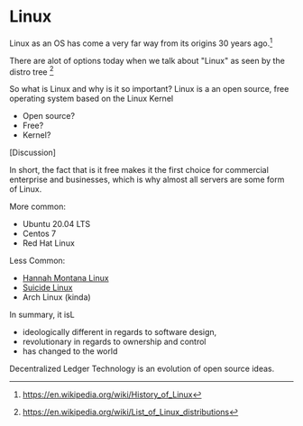 # Linux
Linux as an OS has come a very far way from its origins 30 years ago.[^1]  

There are alot of options today when we talk about "Linux" as seen by the distro tree [^2]  

So what is Linux and why is it so important?
Linux is a an open source, free operating system based on the Linux Kernel  

- Open source?
- Free?
- Kernel?  

[Discussion]  

In short, the fact that is it free makes it the first choice for commercial enterprise and businesses, which is why almost all servers are some form of Linux.  

More common:
- Ubuntu 20.04 LTS
- Centos 7
- Red Hat Linux  

Less Common:
- [Hannah Montana Linux](https://linuxreviews.org/File:Hannah_Montana_Linux_2020-09-24.webm)
- [Suicide Linux](https://malwiki.org/index.php?title=Suicide_Linux)
- Arch Linux (kinda)  

In summary, it isL
- ideologically different in regards to software design, 
- revolutionary in regards to ownership and control
- has changed to the world  

Decentralized Ledger Technology is an evolution of open source ideas.


[^1]:  https://en.wikipedia.org/wiki/History_of_Linux
[^2]: https://en.wikipedia.org/wiki/List_of_Linux_distributions